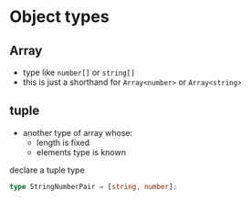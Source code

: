 # Object types

## Array

- type like `number[]` or `string[]`
- this is just a shorthand for `Array<number>` or `Array<string>`

## tuple

- another type of array whose:
  - length is fixed
  - elements type is known

declare a tuple type

```ts
type StringNumberPair = [string, number];
```
